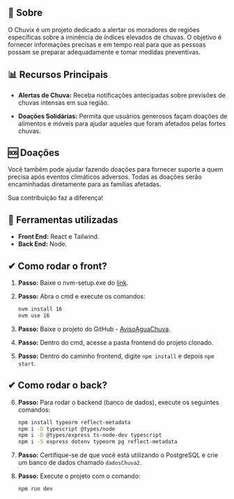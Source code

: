 ## 🚨 Sobre

O Chuvix é um projeto dedicado a alertar os moradores de regiões específicas sobre a iminência de índices elevados de chuvas. O objetivo é fornecer informações precisas e em tempo real para que as pessoas possam se preparar adequadamente e tomar medidas preventivas.

## 📊 Recursos Principais

- **Alertas de Chuva:** Receba notificações antecipadas sobre previsões de chuvas intensas em sua região.
  
- **Doações Solidárias:** Permita que usuários generosos façam doações de alimentos e móveis para ajudar aqueles que foram afetados pelas fortes chuvas.

## 🆘 Doações 

Você também pode ajudar fazendo doações para fornecer suporte a quem precisa após eventos climáticos adversos. Todas as doações serão encaminhadas diretamente para as famílias afetadas.

Sua contribuição faz a diferença!

## 🔨 Ferramentas utilizadas

- **Front End:** React e Tailwind.
- **Back End:** Node.

## ✔ Como rodar o front?

1. **Passo:** Baixe o nvm-setup.exe do [link](https://github.com/coreybutler/nvm-windows/releases).

2. **Passo:** Abra o cmd e execute os comandos:
    ```bash
    nvm install 16
    nvm use 16
    ```

3. **Passo:** Baixe o projeto do GitHub - [AvisoAguaChuva](https://github.com/GMLF/AvisoAguaChuva/tree/main).

4. **Passo:** Dentro do cmd, acesse a pasta frontend do projeto clonado.

5. **Passo:** Dentro do caminho frontend, digite `npm install` e depois `npm start`.

## ✔ Como rodar o back?

6. **Passo:** Para rodar o backend (banco de dados), execute os seguintes comandos:
    ```bash
    npm install typeorm reflect-metadata
    npm i -D typescript @types/node
    npm i -D @types/express ts-node-dev typescript
    npm i -S express dotenv typeorm pg reflect-metadata
    ```

7. **Passo:** Certifique-se de que você está utilizando o PostgreSQL e crie um banco de dados chamado `dadosChuva2`.

8. **Passo:** Execute o projeto com o comando:
    ```bash
    npm run dev
    ```
